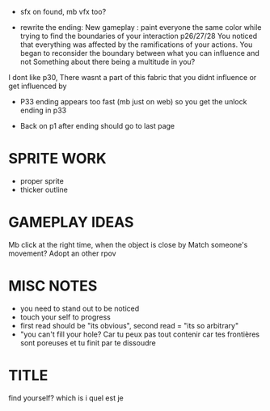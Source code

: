 
* sfx on found, mb vfx too?

* rewrite the ending:
New gameplay : paint everyone the same color while trying to find the boundaries of your interaction
p26/27/28
You noticed that everything was affected by the ramifications of your actions. You began to reconsider the boundary between what you can influence and not
Something about there being a multitude in you?

I dont like p30, 
There wasnt a part of this fabric that you didnt influence or get influenced by

* P33 ending appears too fast (mb just on web) so you get the unlock ending in p33

* Back on p1 after ending should go to last page 




# SPRITE WORK
* proper sprite
* thicker outline

# GAMEPLAY IDEAS
Mb click at the right time, when the object is close by 
Match someone's movement? Adopt an other rpov 


# MISC NOTES
* you need to stand out to be noticed
* touch your self to progress
* first read should be "its obvious", second read = "its so arbitrary"
* "you can't fill your hole? Car tu peux pas tout contenir car tes frontières sont poreuses et tu finit par te dissoudre 


# TITLE

find yourself?
which is i
quel est je
